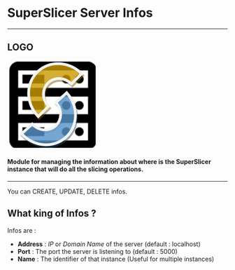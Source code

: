 # SuperSlicer Server Infos

---

## LOGO

![](static/description/icon.png)

#### Module for managing the information about where is the SuperSlicer instance that will do all the slicing operations.

---

You can CREATE, UPDATE, DELETE infos.

## What king of Infos ?
Infos are :

- **Address** : _IP_ or _Domain Name_ of the server (default : localhost)
- **Port** : The port the server is listening to (default : 5000)
- **Name** : The identifier of that instance (Useful for multiple instances)